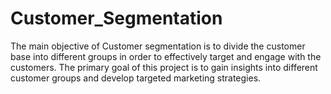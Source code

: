 # Customer_Segmentation
The main objective of Customer segmentation is to divide the customer base into different groups in order to effectively target and engage with the customers. The primary goal of this project is to gain insights into different customer groups and develop targeted marketing strategies.
